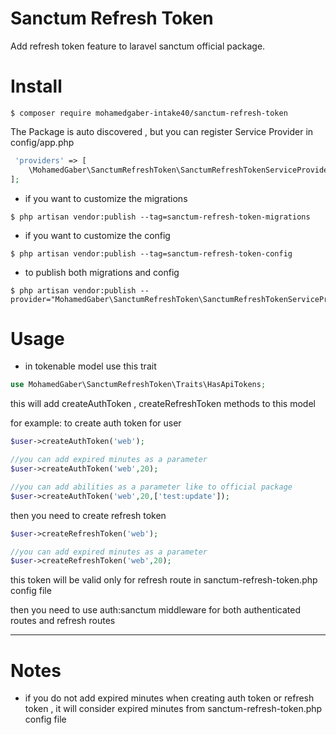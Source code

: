 Sanctum Refresh Token
====

Add refresh token feature to laravel sanctum official package.

# Install

```
$ composer require mohamedgaber-intake40/sanctum-refresh-token
```

The Package is auto discovered , but you can register Service Provider in config/app.php

```php
 'providers' => [
    \MohamedGaber\SanctumRefreshToken\SanctumRefreshTokenServiceProvider::class
];
```

* if you want to customize the migrations

```
$ php artisan vendor:publish --tag=sanctum-refresh-token-migrations
```

* if you want to customize the config

```
$ php artisan vendor:publish --tag=sanctum-refresh-token-config
```

* to publish both migrations and config

```
$ php artisan vendor:publish --provider="MohamedGaber\SanctumRefreshToken\SanctumRefreshTokenServiceProvider"

```

# Usage

* in tokenable model use this trait

```php
use MohamedGaber\SanctumRefreshToken\Traits\HasApiTokens;
```

this will add createAuthToken , createRefreshToken methods to this model

for example: to create auth token for user

```php
$user->createAuthToken('web');

//you can add expired minutes as a parameter
$user->createAuthToken('web',20);

//you can add abilities as a parameter like to official package
$user->createAuthToken('web',20,['test:update']);

```

then you need to create refresh token

```php
$user->createRefreshToken('web');

//you can add expired minutes as a parameter
$user->createRefreshToken('web',20);
```
this token will be valid only for refresh route in sanctum-refresh-token.php config file

then you need to use auth:sanctum middleware for both authenticated routes and refresh routes 
_____________


# Notes

- if you do not add expired minutes when creating auth token or refresh token , it will consider expired minutes from sanctum-refresh-token.php config file 




